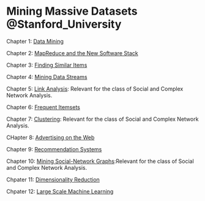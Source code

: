 # Mining Massive Datasets @Stanford_University

Chapter 1: [Data Mining](http://infolab.stanford.edu/~ullman/mmds/ch1.pdf)

Chapter 2: [MapReduce and the New Software Stack](http://infolab.stanford.edu/~ullman/mmds/ch2.pdf)

Chapter 3: [Finding Similar Items](http://infolab.stanford.edu/~ullman/mmds/ch3.pdf)

Chapter 4: [Mining Data Streams](http://infolab.stanford.edu/~ullman/mmds/ch4.pdf)

Chapter 5: [Link Analysis](http://infolab.stanford.edu/~ullman/mmds/ch5.pdf): Relevant for the class of Social and Complex Network Analysis.

Chapter 6: [Frequent Itemsets](http://infolab.stanford.edu/~ullman/mmds/ch6.pdf)

Chapter 7: [Clustering](http://infolab.stanford.edu/~ullman/mmds/ch7.pdf): Relevant for the class of Social and Complex Network Analysis.

CHapter 8: [Advertising on the Web](http://infolab.stanford.edu/~ullman/mmds/ch8.pdf)

Chapter 9: [Recommendation Systems](http://infolab.stanford.edu/~ullman/mmds/ch9.pdf)

Chapter 10: [Mining Social-Network Graphs](http://infolab.stanford.edu/~ullman/mmds/ch10.pdf):Relevant for the class of Social and Complex Network Analysis.

Chpater 11: [Dimensionality Reduction](http://infolab.stanford.edu/~ullman/mmds/ch11.pdf)

Chpater 12: [Large Scale Machine Learning](http://infolab.stanford.edu/~ullman/mmds/ch12.pdf)
